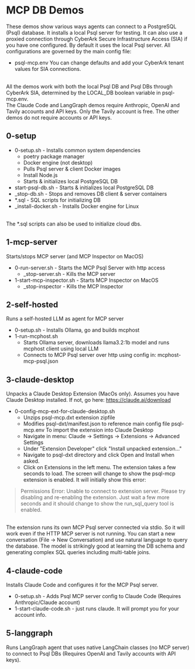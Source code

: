 # MCP DB Demos
These demos show various ways agents can connect to a PostgreSQL (Psql) database. It installs a local Psql server for testing. It can also use a proxied connection through CyberArk Secure Infrastructure Access (SIA) if you have one configured. By default it
uses the local Psql server. All configurations are governed by the main config file:
- psql-mcp.env
You can change defaults and add your CyberArk tenant values for SIA connections.
<br>
All the demos work with both the local Psql DB and Psql DBs through CyberArk SIA, determined by the LOCAL_DB boolean variable in psql-mcp.env.
<br>
The Claude Code and LangGraph demos require Anthropic, OpenAI and Tavily accounts and API keys. Only the Tavily account is free. The other demos do not require accounts or API keys.

## 0-setup 
- 0-setup.sh - Installs common system dependencies
    - poetry package manager
    - Docker engine (not desktop)
    - Pulls Psql server & client Docker images
    - Install Node.js
    - Starts & initializes local PostgreSQL DB
- start-psql-db.sh - Starts & initializes local PostgreSQL DB
- _stop-db.sh - Stops and removes DB client & server containers
- *.sql - SQL scripts for initializing DB
- _install-docker.sh - Installs Docker engine for Linux
<br>
The *.sql scripts can also be used to initialize cloud dbs.

## 1-mcp-server
Starts/stops MCP server (and MCP Inspector on MacOS)
- 0-run-server.sh - Starts the MCP Psql Server with http access
  - _stop-server.sh - Kills the MCP server
- 1-start-mcp-inspector.sh - Starts MCP Inspector on MacOS
  - _stop-inspector - Kills the MCP Inspector

## 2-self-hosted
Runs a self-hosted LLM as agent for MCP server
- 0-setup.sh - Installs Ollama, go and builds mcphost
- 1-run-mcphost.sh
  - Starts Ollama server, downloads llama3.2:1b model and runs mcphost client using local LLM
  - Connects to MCP Psql server over http using config in: mcphost-mcp-psql.json

## 3-claude-desktop
Unpacks a Claude Desktop Extension (MacOs only). Assumes you have Claude Desktop installed. If not, go here: https://claude.ai/download
- 0-config-mcp-ext-for-claude-desktop.sh
  - Unzips psql-mcp.dxt extension zipfile
  - Modifies psql-dxt/manifest.json to reference main config file psql-mcp.env
To import the extension into Claude Desktop
  - Navigate in menu: Claude -> Settings -> Extensions -> Advanced Settings
  - Under "Extension Developer" click "Install unpacked extension..."
  - Navigate to psql-dxt directory and click Open and Install when asked.
  - Click on Extensions in the left menu.
The extension takes a few seconds to load. The screen will change to show the psql-mcp extension is enabled. It will initially show this error:
> Permissions
> Error: Unable to connect to extension server. Please try disabling and re-enabling the extension.
Just wait a few more seconds and it should change to show the run_sql_query tool is enabled.
<br>
The extension runs its own MCP Psql server connected via stdio. So it will work even
if the HTTP MCP server is not running. You can start a new conversation (File -> New Conversation) and use natural language to query the database. The model is strikingly good at learning the DB schema and generating complex SQL queries including multi-table joins.

## 4-claude-code
Installs Claude Code and configures it for the MCP Psql server.
- 0-setup.sh - Adds Psql MCP server config to Claude Code (Requires Anthropic/Claude account)
- 1-start-claude-code.sh - just runs claude. It will prompt you for your account info.

## 5-langgraph
Runs LangGraph agent that uses native LangChain classes (no MCP server) to connect to Psql DBs (Requires OpenAI and Tavily accounts with API keys).
